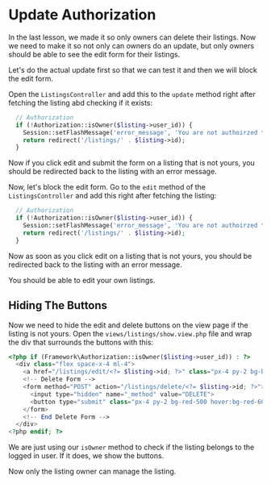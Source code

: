 # Update Authorization

In the last lesson, we made it so only owners can delete their listings. Now we need to make it so not only can owners do an update, but only owners should be able to see the edit form for their listings.

Let's do the actual update first so that we can test it and then we will block the edit form.

Open the `ListingsController` and add this to the `update` method right after fetching the listing abd checking if it exists:

```php
  // Authorization
  if (!Authorization::isOwner($listing->user_id)) {
    Session::setFlashMessage('error_message', 'You are not authoirzed to update this listing');
    return redirect('/listings/' . $listing->id);
  }
```

Now if you click edit and submit the form on a listing that is not yours, you should be redirected back to the listing with an error message.

Now, let's block the edit form. Go to the `edit` method of the `ListingsController` and add this right after fetching the listing:

```php
  // Authorization
  if (!Authorization::isOwner($listing->user_id)) {
    Session::setFlashMessage('error_message', 'You are not authoirzed to update this listing');
    return redirect('/listings/' . $listing->id);
  }
```

Now as soon as you click edit on a listing that is not yours, you should be redirected back to the listing with an error message.

You should be able to edit your own listings.

## Hiding The Buttons

Now we need to hide the edit and delete buttons on the view page if the listing is not yours. Open the `views/listings/show.view.php` file and wrap the div that surrounds the buttons with this:

```php
<?php if (Framework\Authorization::isOwner($listing->user_id)) : ?>
  <div class="flex space-x-4 ml-4">
    <a href="/listings/edit/<?= $listing->id; ?>" class="px-4 py-2 bg-blue-500 hover:bg-blue-600 text-white rounded">Edit</a>
    <!-- Delete Form -->
    <form method="POST" action="/listings/delete/<?= $listing->id; ?>">
      <input type="hidden" name="_method" value="DELETE">
      <button type="submit" class="px-4 py-2 bg-red-500 hover:bg-red-600 text-white rounded">Delete</button>
    </form>
    <!-- End Delete Form -->
  </div>
<?php endif; ?>
```

We are just using our `isOwner` method to check if the listing belongs to the logged in user. If it does, we show the buttons.

Now only the listing owner can manage the listing.
